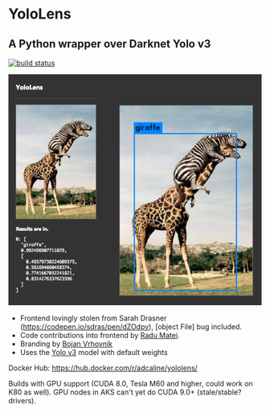 # YoloLens

## A Python wrapper over Darknet Yolo v3

[![build status](https://dockerbuildbadges.quelltext.eu/status.svg?organization=adcaline&repository=yololens&text=moby)](https://hub.docker.com/r/adcaline/yololens/)

![screenshot](https://raw.githubusercontent.com/snobu/yololens/master/screenshot.png)

* Frontend lovingly stolen from Sarah Drasner (https://codepen.io/sdras/pen/dZOdpv), [object File] bug included.
* Code contributions into frontend by [Radu Matei](https://github.com/radu-matei).
* Branding by [Bojan Vrhovnik](https://github.com/bojanv)
* Uses the [Yolo v3](https://pjreddie.com/darknet/yolo/) model with default weights

Docker Hub: https://hub.docker.com/r/adcaline/yololens/

Builds with GPU support (CUDA 8.0, Tesla M60 and higher, could work on K80 as well).
GPU nodes in AKS can't yet do CUDA 9.0+ (stale/stable? drivers).
